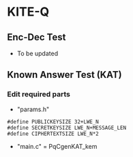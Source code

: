 # KITE-Q
## Enc-Dec Test
- To be updated

## Known Answer Test (KAT)
### Edit required parts
- "params.h"
```
#define PUBLICKEYSIZE 32+LWE_N
#define SECRETKEYSIZE LWE_N+MESSAGE_LEN
#define CIPHERTEXTSIZE LWE_N*2 
```

- "main.c" = PqCgenKAT_kem 
